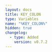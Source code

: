 ```yaml
---
layout: docs
title: KEY_COLON
type: Variables
name: "%KEY_COLON%"
hidden: true
changelog:
  - type: Added
    version: v0.7.2
---
```

